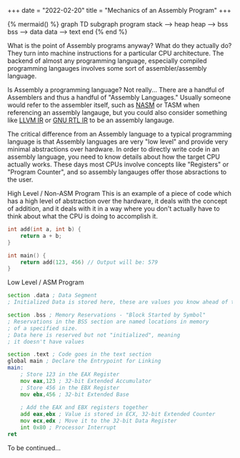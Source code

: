 +++
date = "2022-02-20"
title = "Mechanics of an Assembly Program"
+++

{% mermaid() %}
graph TD
	subgraph program
	stack --> heap
	heap --> bss
	bss --> data
	data --> text
	end
{% end %}

What is the point of Assembly programs anyway? What do they actually do?
They turn into machine instructions for a particular CPU architecture.
The backend of almost any programming language, especially compiled programming langauges involves some sort of assembler/assembly language.

Is Assembly a programming language?
Not really... There are a handful of Assemblers and thus a handful of "Assembly Languages." Usually someone would refer to the assembler itself, such as [NASM](https://www.nasm.us/doc/nasmdocc.html) or TASM when referencing an assembly langauge, but you could also consider something like [LLVM IR](https://llvm.org/docs/LangRef.html) or [GNU RTL IR](https://gcc.gnu.org/onlinedocs/gccint/RTL.html) to be an assembly langauge.

The critical difference from an Assembly language to a typical programming language is that Assembly languages are very "low level" and provide very minimal abstractions over hardware. In order to directly write code in an assembly language, you need to know details about how the target CPU actually works. These days most CPUs involve concepts like "Registers" or "Program Counter", and so assembly langauges offer those absractions to the user.

High Level / Non-ASM Program
This is an example of a piece of code which has a high level of abstraction over the hardware, it deals with the concept of addition, and it deals with it in a way where you don't actually have to think about what the CPU is doing to accomplish it.
```c
int add(int a, int b) {
	return a + b;
}

int main() {
	return add(123, 456) // Output will be: 579
}
```

Low Level / ASM Program
```asm
section .data ; Data Segment
; Initialized Data is stored here, these are values you know ahead of time.

section .bss ; Memory Reservations - "Block Started by Symbol"
; Reservations in the BSS section are named locations in memory
; of a specified size.
; Data here is reserved but not "initialized", meaning
; it doesn't have values

section .text ; Code goes in the text section
global main ; Declare the Entrypoint for Linking
main:
	; Store 123 in the EAX Register
	mov eax,123 ; 32-bit Extended Accumulator
	; Store 456 in the EBX Register
	mov ebx,456 ; 32-bit Extended Base
	
	; Add the EAX and EBX registers together
	add eax,ebx ; Value is stored in ECX, 32-bit Extended Counter
	mov ecx,edx ; Move it to the 32-bit Data Register
	int 0x80 ; Processor Interrupt
ret
```

To be continued...
